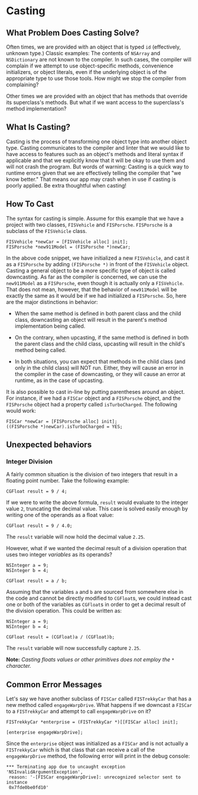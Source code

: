 # Casting

## What Problem Does Casting Solve?

Often times, we are provided with an object that is typed `id` (effectively, unknown type.) Classic examples: The contents of `NSArray` and `NSDictionary` are not known to the compiler. In such cases, the compiler will complain if we attempt to use object-specific methods, convenience initializers, or object literals, even if the underlying object is of the appropriate type to use those tools. How might we stop the compiler from complaining?

Other times we are provided with an object that has methods that override its superclass's methods. But what if we want access to the superclass's method implementation?


## What Is Casting?

Casting is the process of transforming one object type into another object type. Casting communicates to the compiler and linter that we would like to have access to features such as an object's methods and literal syntax if applicable and that we explicitly know that it will be okay to use them and will not crash the program. But words of warning: Casting is a quick way to runtime errors given that we are effectively telling the compiler  that "we know better." That means our app may crash when in use if casting is poorly applied. Be extra thoughtful when casting!

## How To Cast

The syntax for casting is simple. Assume for this example that we have a project with two classes, `FISVehicle` and `FISPorsche`. `FISPorsche` is a subclass of the `FISVehicle` class.

```objc
FISVehicle *newCar = [FISVehicle alloc] init];
FISPorsche *new911Model = (FISPorsche *)newCar;
```

In the above code snippet, we have initialized a new `FISVehicle`, and cast it as a `FISPorsche` by adding `(FISPorsche *)` in front of the `FISVehicle` object. Casting a general object to be a more specific type of object is called downcasting. As far as the compiler is concerned, we can use the `new911Model` as a `FISPorsche`, even though it is actually only a `FISVehicle`. That does not mean, however, that the behavior of `new911Model` will be exactly the same as it would be if we had initialized a `FISPorsche`. So, here are the major distinctions in behavior:


- When the same method is defined in both parent class and the child class, downcasting an object will result in the parent's method implementation being called.


- On the contrary, when upcasting, if the same method is defined in both the parent class and the child class, upcasting will result in the child's method being called.


- In both situations, you can expect that methods in the child class (and only in the child class) will NOT run. Either, they will cause an error in the compiler in the case of downcasting, or they will cause an error at runtime, as in the case of upcasting.

It is also possible to cast in-line by putting parentheses around an object. For instance, if we had a `FISCar` object and a `FISPorsche` object, and the `FISPorsche` object had a property called `isTurboCharged`. The following would work:

```objc
FISCar *newCar = [FISPorsche alloc] init];
((FISPorsche *)newCar).isTurboCharged = YES;
```


## Unexpected behaviors

### Integer Division

A fairly common situation is the division of two integers that result in a floating point number. Take the following example:

```objc
CGFloat result = 9 / 4;
```
If we were to write the above formula, `result` would evaluate to the integer value `2`, truncating the decimal value. This case is solved easily enough by writing one of the operands as a float value:

```objc
CGFloat result = 9 / 4.0;
```

The `result` variable will now hold the decimal value `2.25`.

However, what if we wanted the decimal result of a division operation that uses two integer *variables* as its operands?

```objc
NSInteger a = 9;
NSInteger b = 4;

CGFloat result = a / b;
```

Assuming that the variables `a` and `b` are sourced from somewhere else in the code and cannot be directly modified to `CGFloat`s, we could instead cast one or both of the variables as `CGFloat`s in order to get a decimal result of the division operation. This could be written as:

```objc
NSInteger a = 9;
NSInteger b = 4;

CGFloat result = (CGFloat)a / (CGFloat)b;
```

The `result` variable will now successfully capture `2.25`.

**Note:** *Casting floats values or other primitives does not employ the* `*` *character.*


## Common Error Messages


Let's say we have another subclass of `FISCar` called `FISTrekkyCar` that has a new method called `engageWarpDrive`. What happens if we downcast a `FISCar` to a `FISTrekkyCar` and attempt to call `engageWarpDrive` on it?

```objc
FISTrekkyCar *enterprise = (FISTrekkyCar *)[[FISCar alloc] init];

[enterprise engageWarpDrive];
```

Since the `enterprise` object was initialized as a `FISCar` and is not actually a `FISTrekkyCar` which is that class that can receive a call of the `engageWarpDrive` method, the following error will print in the debug console: 

```
*** Terminating app due to uncaught exception 'NSInvalidArgumentException',
 reason: '-[FISCar engageWarpDrive]: unrecognized selector sent to instance 
 0x7fde0be0fd10'
```
